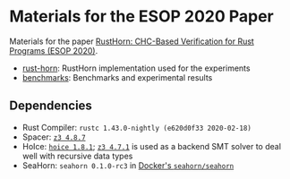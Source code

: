 # Materials for the ESOP 2020 Paper

Materials for the paper [RustHorn: CHC-Based Verification for Rust Programs (ESOP 2020)](https://link.springer.com/chapter/10.1007%2F978-3-030-44914-8_18).

- [rust-horn](./rust-horn): RustHorn implementation used for the experiments
- [benchmarks](./benchmarks): Benchmarks and experimental results

## Dependencies

- Rust Compiler: `rustc 1.43.0-nightly (e620d0f33 2020-02-18)`
- Spacer: [`z3 4.8.7`](https://github.com/Z3Prover/z3/releases/tag/z3-4.8.7)
- HoIce: [`hoice 1.8.1`](https://github.com/hopv/hoice); [`z3 4.7.1`](https://github.com/Z3Prover/z3/releases/tag/z3-4.7.1) is used as a backend SMT solver to deal well with recursive data types
- SeaHorn: `seahorn 0.1.0-rc3` in [Docker's `seahorn/seahorn`](https://hub.docker.com/r/seahorn/seahorn/)
